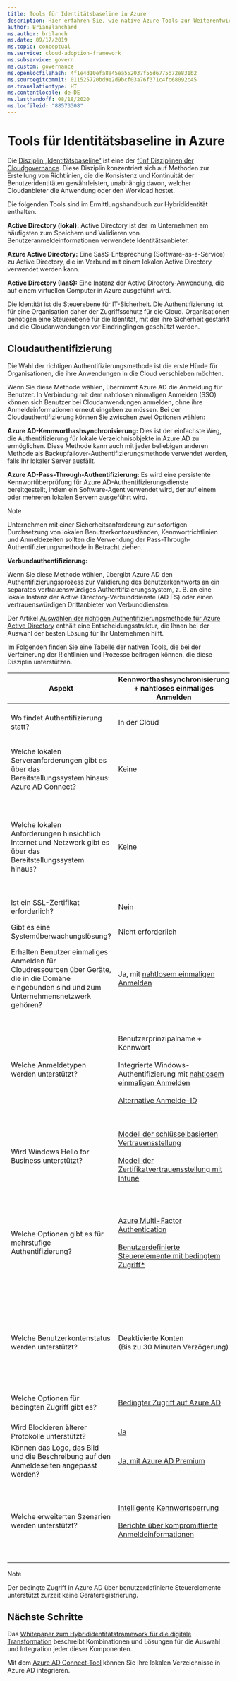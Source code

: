 ```yaml
---
title: Tools für Identitätsbaseline in Azure
description: Hier erfahren Sie, wie native Azure-Tools zur Weiterentwicklung von Richtlinien und Prozessen beitragen können, die die Disziplin „Identitätsbaseline“ unterstützen.
author: BrianBlanchard
ms.author: brblanch
ms.date: 09/17/2019
ms.topic: conceptual
ms.service: cloud-adoption-framework
ms.subservice: govern
ms.custom: governance
ms.openlocfilehash: 4f1e4d10efa8e45ea552037f55d6775b72e831b2
ms.sourcegitcommit: 011525720bd9e2d9bcf03a76f371c4fc68092c45
ms.translationtype: HT
ms.contentlocale: de-DE
ms.lasthandoff: 08/18/2020
ms.locfileid: "88573308"
---
```

# <a name="identity-baseline-tools-in-azure"></a>Tools für Identitätsbaseline in Azure

Die [Disziplin „Identitätsbaseline“](./index.md) ist eine der [fünf Disziplinen der Cloudgovernance](../governance-disciplines.md). Diese Disziplin konzentriert sich auf Methoden zur Erstellung von Richtlinien, die die Konsistenz und Kontinuität der Benutzeridentitäten gewährleisten, unabhängig davon, welcher Cloudanbieter die Anwendung oder den Workload hostet.

Die folgenden Tools sind im Ermittlungshandbuch zur Hybrididentität enthalten.

**Active Directory (lokal):** Active Directory ist der im Unternehmen am häufigsten zum Speichern und Validieren von Benutzeranmeldeinformationen verwendete Identitätsanbieter.

**Azure Active Directory:** Eine SaaS-Entsprechung (Software-as-a-Service) zu Active Directory, die im Verbund mit einem lokalen Active Directory verwendet werden kann.

**Active Directory (IaaS):** Eine Instanz der Active Directory-Anwendung, die auf einem virtuellen Computer in Azure ausgeführt wird.

Die Identität ist die Steuerebene für IT-Sicherheit. Die Authentifizierung ist für eine Organisation daher der Zugriffsschutz für die Cloud. Organisationen benötigen eine Steuerebene für die Identität, mit der ihre Sicherheit gestärkt und die Cloudanwendungen vor Eindringlingen geschützt werden.

## <a name="cloud-authentication"></a>Cloudauthentifizierung

Die Wahl der richtigen Authentifizierungsmethode ist die erste Hürde für Organisationen, die ihre Anwendungen in die Cloud verschieben möchten.

Wenn Sie diese Methode wählen, übernimmt Azure AD die Anmeldung für Benutzer. In Verbindung mit dem nahtlosen einmaligen Anmelden (SSO) können sich Benutzer bei Cloudanwendungen anmelden, ohne ihre Anmeldeinformationen erneut eingeben zu müssen. Bei der Cloudauthentifizierung können Sie zwischen zwei Optionen wählen:

**Azure AD-Kennworthashsynchronisierung:** Dies ist der einfachste Weg, die Authentifizierung für lokale Verzeichnisobjekte in Azure AD zu ermöglichen. Diese Methode kann auch mit jeder beliebigen anderen Methode als Backupfailover-Authentifizierungsmethode verwendet werden, falls Ihr lokaler Server ausfällt.

**Azure AD-Pass-Through-Authentifizierung:** Es wird eine persistente Kennwortüberprüfung für Azure AD-Authentifizierungsdienste bereitgestellt, indem ein Software-Agent verwendet wird, der auf einem oder mehreren lokalen Servern ausgeführt wird.

<!-- docsTest:ignore "the pass-through authentication method" -->

> [!NOTE]
> Unternehmen mit einer Sicherheitsanforderung zur sofortigen Durchsetzung von lokalen Benutzerkontozuständen, Kennwortrichtlinien und Anmeldezeiten sollten die Verwendung der Pass-Through-Authentifizierungsmethode in Betracht ziehen.

**Verbundauthentifizierung:**

Wenn Sie diese Methode wählen, übergibt Azure AD den Authentifizierungsprozess zur Validierung des Benutzerkennworts an ein separates vertrauenswürdiges Authentifizierungssystem, z. B. an eine lokale Instanz der Active Directory-Verbunddienste (AD FS) oder einen vertrauenswürdigen Drittanbieter von Verbunddiensten.

Der Artikel [Auswählen der richtigen Authentifizierungsmethode für Azure Active Directory](/azure/active-directory/hybrid/choose-ad-authn) enthält eine Entscheidungsstruktur, die Ihnen bei der Auswahl der besten Lösung für Ihr Unternehmen hilft.

Im Folgenden finden Sie eine Tabelle der nativen Tools, die bei der Verfeinerung der Richtlinien und Prozesse beitragen können, die diese Disziplin unterstützen.

<!-- markdownlint-disable MD033 -->
<!-- docsTest:ignore UserPrincipalName SamAccountName "conditional access options" -->

| Aspekt | Kennworthashsynchronisierung + nahtloses einmaliges Anmelden | Passthrough-Authentifizierung + nahtloses einmaliges Anmelden | Verbund mit AD FS |
| --- | --- | --- | --- |
| Wo findet Authentifizierung statt? | In der Cloud | In der Cloud nach einem sicheren Kennwortüberprüfungsaustausch mit dem lokalen Authentifizierungs-Agent | Lokal |
| Welche lokalen Serveranforderungen gibt es über das Bereitstellungssystem hinaus: Azure AD Connect? | Keine | Ein Server für jeden zusätzlichen Authentifizierungs-Agent | Mindestens zwei AD FS-Server <br><br> Mindestens zwei WAP-Server im Umkreisnetzwerk |
| Welche lokalen Anforderungen hinsichtlich Internet und Netzwerk gibt es über das Bereitstellungssystem hinaus? | Keine | [Ausgehender Internetzugriff](/azure/active-directory/hybrid/how-to-connect-pta-quick-start) von den Servern, auf denen Authentifizierung-Agents ausgeführt werden | [Eingehender Internetzugriff](/windows-server/identity/ad-fs/overview/ad-fs-requirements) auf WAP-Server im Umkreisnetzwerk <br><br> Eingehender Netzwerkzugriff auf AD FS-Server von WAP-Servern im Umkreisnetzwerk <br><br> Netzwerklastenausgleich |
| Ist ein SSL-Zertifikat erforderlich? | Nein | Nein | Ja |
| Gibt es eine Systemüberwachungslösung? | Nicht erforderlich | Agent-Status, bereitgestellt von [Azure Active Directory Admin Center](/azure/active-directory/hybrid/tshoot-connect-pass-through-authentication#general-issues) | [Azure AD Connect Health](/azure/active-directory/hybrid/how-to-connect-health-adfs) |
| Erhalten Benutzer einmaliges Anmelden für Cloudressourcen über Geräte, die in die Domäne eingebunden sind und zum Unternehmensnetzwerk gehören? | Ja, mit [nahtlosem einmaligen Anmelden](/azure/active-directory/hybrid/how-to-connect-sso) | Ja, mit [nahtlosem einmaligen Anmelden](/azure/active-directory/hybrid/how-to-connect-sso) | Ja |
| Welche Anmeldetypen werden unterstützt? | Benutzerprinzipalname + Kennwort <br><br> Integrierte Windows-Authentifizierung mit [nahtlosem einmaligen Anmelden](/azure/active-directory/hybrid/how-to-connect-sso) <br><br> [Alternative Anmelde-ID](/azure/active-directory/hybrid/how-to-connect-install-custom) | Benutzerprinzipalname + Kennwort <br><br> Integrierte Windows-Authentifizierung mit [nahtlosem einmaligen Anmelden](/azure/active-directory/hybrid/how-to-connect-sso) <br><br> [Alternative Anmelde-ID](/azure/active-directory/hybrid/how-to-connect-pta-faq) | Benutzerprinzipalname + Kennwort <br><br> SamAccountName + Kennwort <br><br> Integrierte Windows-Authentifizierung <br><br> [Zertifikat- und Smartcard-Authentifizierung](/windows-server/identity/ad-fs/operations/configure-user-certificate-authentication) <br><br> [Alternative Anmelde-ID](/windows-server/identity/ad-fs/operations/configuring-alternate-login-id) |
| Wird Windows Hello for Business unterstützt? | [Modell der schlüsselbasierten Vertrauensstellung](/windows/security/identity-protection/hello-for-business/hello-identity-verification) <br><br> [Modell der Zertifikatvertrauensstellung mit Intune](https://microscott.azurewebsites.net/2017/12/16/setting-up-windows-hello-for-business-with-intune) | [Modell der schlüsselbasierten Vertrauensstellung](/windows/security/identity-protection/hello-for-business/hello-identity-verification) <br><br> [Modell der Zertifikatvertrauensstellung mit Intune](https://microscott.azurewebsites.net/2017/12/16/setting-up-windows-hello-for-business-with-intune) | [Modell der schlüsselbasierten Vertrauensstellung](/windows/security/identity-protection/hello-for-business/hello-identity-verification) <br><br> [Modell der Zertifikatvertrauensstellung](/windows/security/identity-protection/hello-for-business/hello-key-trust-adfs) |
| Welche Optionen gibt es für mehrstufige Authentifizierung? | [Azure Multi-Factor Authentication](/azure/multi-factor-authentication) <br><br> [Benutzerdefinierte Steuerelemente mit bedingtem Zugriff*](/azure/active-directory/conditional-access/controls#custom-controls-preview) | [Azure Multi-Factor Authentication](/azure/multi-factor-authentication) <br><br> [Benutzerdefinierte Steuerelemente mit bedingtem Zugriff*](/azure/active-directory/conditional-access/controls#custom-controls-preview) | [Azure Multi-Factor Authentication](/azure/multi-factor-authentication) <br><br> [Azure Multi-Factor Authentication-Server](/azure/active-directory/authentication/howto-mfaserver-deploy) <br><br> [Multi-Factor Authentication von Drittanbietern](/windows-server/identity/ad-fs/operations/configure-additional-authentication-methods-for-ad-fs) <br><br> [Benutzerdefinierte Steuerelemente mit bedingtem Zugriff](/azure/active-directory/conditional-access/controls#custom-controls-preview) |
| Welche Benutzerkontenstatus werden unterstützt? | Deaktivierte Konten <br> (Bis zu 30 Minuten Verzögerung) | Deaktivierte Konten <br><br> Konto gesperrt <br><br> Konto abgelaufen <br><br> Kennwort abgelaufen <br><br> Anmeldestunden | Deaktivierte Konten <br><br> Konto gesperrt <br><br> Konto abgelaufen <br><br> Kennwort abgelaufen <br><br> Anmeldestunden |
| Welche Optionen für bedingten Zugriff gibt es? | [Bedingter Zugriff auf Azure AD](/azure/active-directory/conditional-access/overview) | [Bedingter Zugriff auf Azure AD](/azure/active-directory/conditional-access/overview) | [Bedingter Zugriff auf Azure AD](/azure/active-directory/conditional-access/overview) <br><br> [AD FS-Anspruchsregeln](https://adfshelp.microsoft.com/AadTrustClaims/ClaimsGenerator) |
| Wird Blockieren älterer Protokolle unterstützt? | [Ja](/azure/active-directory/conditional-access/concept-baseline-protection) | [Ja](/azure/active-directory/conditional-access/concept-baseline-protection) | [Ja](/windows-server/identity/ad-fs/operations/access-control-policies-w2k12) |
| Können das Logo, das Bild und die Beschreibung auf den Anmeldeseiten angepasst werden? | [Ja, mit Azure AD Premium](/azure/active-directory/customize-branding) | [Ja, mit Azure AD Premium](/azure/active-directory/customize-branding) | [Ja](/azure/active-directory/connect/active-directory-aadconnect-federation-management#customlogo) |
| Welche erweiterten Szenarien werden unterstützt? | [Intelligente Kennwortsperrung](/azure/active-directory/authentication/concept-sspr-howitworks) <br><br> [Berichte über kompromittierte Anmeldeinformationen](/azure/active-directory/reports-monitoring/concept-risk-events) | [Intelligente Kennwortsperrung](/azure/active-directory/connect/active-directory-aadconnect-pass-through-authentication-smart-lockout) | Authentifizierungssystem mit geringer Wartezeit für mehrere Standorte <br><br> [AD FS-Extranetsperre](/windows-server/identity/ad-fs/operations/configure-ad-fs-extranet-soft-lockout-protection) <br><br> [Integration in Identitätssysteme von Drittanbietern](/azure/active-directory/connect/active-directory-aadconnect-federation-compatibility) |

<!-- markdownlint-enable MD033 -->

> [!NOTE]
> Der bedingte Zugriff in Azure AD über benutzerdefinierte Steuerelemente unterstützt zurzeit keine Geräteregistrierung.

## <a name="next-steps"></a>Nächste Schritte

<!-- TODO: The download button for this whitepaper returns 404. -->

<!-- docsTest:ignore "Hybrid Identity Digital Transformation Framework" -->

Das [Whitepaper zum Hybrididentitätsframework für die digitale Transformation](https://resources.office.com/ww-landing-M365E-EMS-IDAM-Hybrid-Identity-WhitePaper.html) beschreibt Kombinationen und Lösungen für die Auswahl und Integration jeder dieser Komponenten.

Mit dem [Azure AD Connect-Tool](https://aka.ms/aadconnectwiz) können Sie Ihre lokalen Verzeichnisse in Azure AD integrieren.
